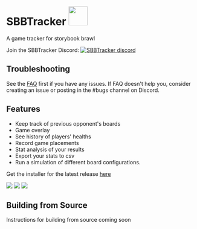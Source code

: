 # SBBTracker <img src="assets/icon.png" width="50" height="50">
A game tracker for storybook brawl

Join the SBBTracker Discord: [![SBBTracker discord](https://discordapp.com/api/guilds/909995539888762902/widget.png)](https://discord.gg/2AJctfj239)

## Troubleshooting
See the [FAQ](https://github.com/SBBTracker/SBBTracker/wiki/FAQ) first if you have any issues.
If FAQ doesn't help you, consider creating an issue or posting in the #bugs channel on Discord.

## Features
* Keep track of previous opponent's boards
* Game overlay
* See history of players' healths
* Record game placements
* Stat analysis of your results
* Export your stats to csv
* Run a simulation of different board configurations.

Get the installer for the latest release [here](https://github.com/SBBTracker/SBBTracker/releases/latest)

<img src="doc/sample-boardcomp.png">
<img src="doc/sample-graph.png">
<img src="doc/sample-stats.png">

## Building from Source
Instructions for building from source coming soon
